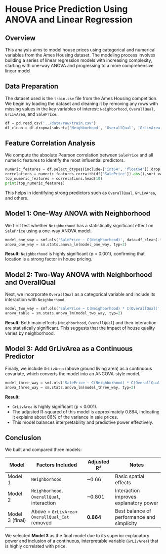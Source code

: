 
# House Price Prediction Using ANOVA and Linear Regression

## Overview

This analysis aims to model house prices using categorical and numerical variables from the Ames Housing dataset. The modeling process involves building a series of linear regression models with increasing complexity, starting with one-way ANOVA and progressing to a more comprehensive linear model.

## Data Preparation

The dataset used is the `train.csv` file from the Ames Housing competition. We begin by loading the dataset and cleaning it by removing any rows with missing values in the key variables of interest: `Neighborhood`, `OverallQual`, `GrLivArea`, and `SalePrice`.

```python
df = pd.read_csv('../data/raw/train.csv')
df_clean = df.dropna(subset=['Neighborhood', 'OverallQual', 'GrLivArea', 'SalePrice'])
```

## Feature Correlation Analysis

We compute the absolute Pearson correlation between `SalePrice` and all numeric features to identify the most influential predictors.

```python
numeric_features = df.select_dtypes(include=['int64', 'float64']).drop(columns=['SalePrice', 'Id'])
correlations = numeric_features.corrwith(df['SalePrice']).abs().sort_values(ascending=False)
top_numeric_features = correlations.head(10)
print(top_numeric_features)
```

This helps in identifying strong predictors such as `OverallQual`, `GrLivArea`, and others.

## Model 1: One-Way ANOVA with Neighborhood

We first test whether `Neighborhood` has a statistically significant effect on `SalePrice` using a one-way ANOVA model.

```python
model_one_way = smf.ols('SalePrice ~ C(Neighborhood)', data=df_clean).fit()
anova_one_way = sm.stats.anova_lm(model_one_way, typ=2)
```

**Result**: `Neighborhood` is highly significant (p < 0.001), confirming that location is a strong factor in house pricing.

## Model 2: Two-Way ANOVA with Neighborhood and OverallQual

Next, we incorporate `OverallQual` as a categorical variable and include its interaction with `Neighborhood`.

```python
model_two_way = smf.ols('SalePrice ~ C(Neighborhood) * C(OverallQual)', data=df_clean).fit()
anova_table = sm.stats.anova_lm(model_two_way, typ=2)
```

**Result**: Both main effects (`Neighborhood`, `OverallQual`) and their interaction are statistically significant. This suggests that the impact of house quality varies by neighborhood.

## Model 3: Add GrLivArea as a Continuous Predictor

Finally, we include `GrLivArea` (above ground living area) as a continuous covariate, which converts the model into an ANCOVA-style model.

```python
model_three_way = smf.ols('SalePrice ~ C(Neighborhood) * C(OverallQual) + GrLivArea', data=df_clean).fit()
anova_three_way = sm.stats.anova_lm(model_three_way, typ=2)
```

**Result**: 
- `GrLivArea` is highly significant (p < 0.001).
- The adjusted R-squared of this model is approximately 0.864, indicating it explains about 86% of the variance in sale prices.
- This model balances interpretability and predictive power effectively.

## Conclusion

We built and compared three models:

| Model          | Factors Included                               | Adjusted R² | Notes                                      |
|----------------|------------------------------------------------|-------------|--------------------------------------------|
| Model 1        | `Neighborhood`                                 | ~0.66       | Basic spatial effects                      |
| Model 2        | `Neighborhood`, `OverallQual`, interaction     | ~0.801       | Interaction improves explanatory power     |
| Model 3 (final)| Above + `GrLivArea`+ `OverallQual_Cat` removed | **0.864**   | Best balance of performance and simplicity |

We selected **Model 3** as the final model due to its superior explanatory power and inclusion of a continuous, interpretable variable (`GrLivArea`) that is highly correlated with price.

